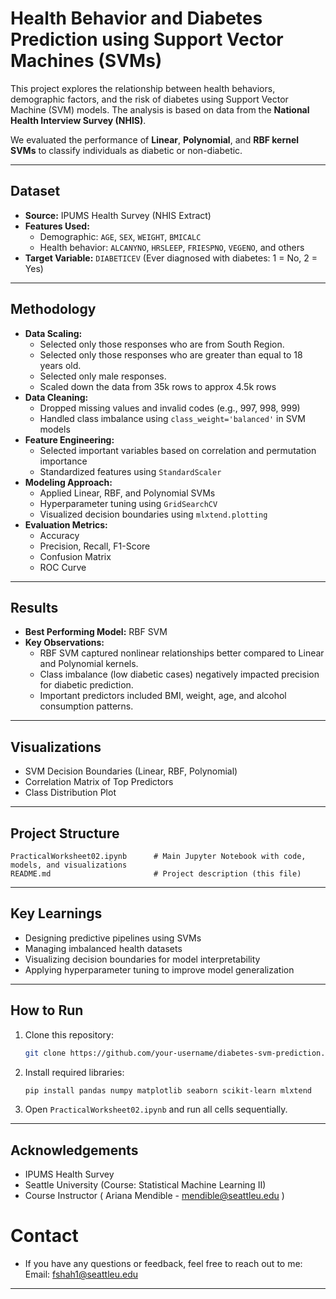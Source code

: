 # Health Behavior and Diabetes Prediction using Support Vector Machines (SVMs)

This project explores the relationship between health behaviors, demographic factors, and the risk of diabetes using Support Vector Machine (SVM) models.
The analysis is based on data from the **National Health Interview Survey (NHIS)**.

We evaluated the performance of **Linear**, **Polynomial**, and **RBF kernel SVMs** to classify individuals as diabetic or non-diabetic.

---

## Dataset
- **Source:** IPUMS Health Survey (NHIS Extract)
- **Features Used:**
  - Demographic: `AGE`, `SEX`, `WEIGHT`, `BMICALC`
  - Health behavior: `ALCANYNO`, `HRSLEEP`, `FRIESPNO`, `VEGENO`, and others
- **Target Variable:** `DIABETICEV` (Ever diagnosed with diabetes: 1 = No, 2 = Yes)

---

## Methodology
- **Data Scaling:**
  - Selected only those responses who are from South Region.
  - Selected only those responses who are greater than equal to 18 years old.
  - Selected only male responses.
  - Scaled down the data from 35k rows to approx 4.5k rows
- **Data Cleaning:**
  - Dropped missing values and invalid codes (e.g., 997, 998, 999)
  - Handled class imbalance using `class_weight='balanced'` in SVM models
- **Feature Engineering:**
  - Selected important variables based on correlation and permutation importance
  - Standardized features using `StandardScaler`
- **Modeling Approach:**
  - Applied Linear, RBF, and Polynomial SVMs
  - Hyperparameter tuning using `GridSearchCV`
  - Visualized decision boundaries using `mlxtend.plotting`
- **Evaluation Metrics:**
  - Accuracy
  - Precision, Recall, F1-Score
  - Confusion Matrix
  - ROC Curve

---

## Results
- **Best Performing Model:** RBF SVM
- **Key Observations:**
  - RBF SVM captured nonlinear relationships better compared to Linear and Polynomial kernels.
  - Class imbalance (low diabetic cases) negatively impacted precision for diabetic prediction.
  - Important predictors included BMI, weight, age, and alcohol consumption patterns.

---

## Visualizations
- SVM Decision Boundaries (Linear, RBF, Polynomial)
- Correlation Matrix of Top Predictors
- Class Distribution Plot

---

## Project Structure
```
PracticalWorksheet02.ipynb      # Main Jupyter Notebook with code, models, and visualizations
README.md                       # Project description (this file)
```

---

## Key Learnings
- Designing predictive pipelines using SVMs
- Managing imbalanced health datasets
- Visualizing decision boundaries for model interpretability
- Applying hyperparameter tuning to improve model generalization

---

## How to Run
1. Clone this repository:
   ```bash
   git clone https://github.com/your-username/diabetes-svm-prediction.git
   ```
2. Install required libraries:
   ```bash
   pip install pandas numpy matplotlib seaborn scikit-learn mlxtend
   ```
3. Open `PracticalWorksheet02.ipynb` and run all cells sequentially.

---

## Acknowledgements
- IPUMS Health Survey
- Seattle University (Course: Statistical Machine Learning II)
- Course Instructor ( Ariana Mendible - mendible@seattleu.edu )

# Contact
- If you have any questions or feedback, feel free to reach out to me:
Email: fshah1@seattleu.edu

---

